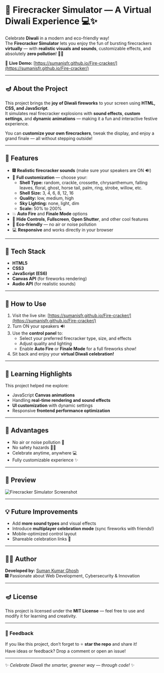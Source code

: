 # 🎇 Firecracker Simulator — A Virtual Diwali Experience 💻✨

Celebrate **Diwali** in a modern and eco-friendly way!  
The **Firecracker Simulator** lets you enjoy the fun of bursting firecrackers **virtually** — with **realistic visuals and sounds**, customizable effects, and absolutely **zero pollution**! 🌿💥  

🔗 **Live Demo:** [https://sumanisfr.github.io/Fire-cracker/](https://sumanisfr.github.io/Fire-cracker/) 

---

## 🪔 About the Project

This project brings the **joy of Diwali fireworks** to your screen using **HTML, CSS, and JavaScript**.  
It simulates real firecracker explosions with **sound effects**, **custom settings**, and **dynamic animations** — making it a fun and interactive festive experience.  

You can **customize your own firecrackers**, tweak the display, and enjoy a grand finale — all without stepping outside!

---

## 🌟 Features

- 🎆 **Realistic firecracker sounds** (make sure your speakers are ON 🔊)  
- 🎨 **Full customization** — choose your:
  - **Shell Type:** random, crackle, crossette, chrysanthemum, falling leaves, floral, ghost, horse tail, palm, ring, strobe, willow, etc.  
  - **Shell Size:** 3, 4, 6, 8, 12, 16  
  - **Quality:** low, medium, high  
  - **Sky Lighting:** none, light, dim  
  - **Scale:** 50% to 200%  
- 💥 **Auto Fire** and **Finale Mode** options  
- 🔧 **Hide Controls**, **Fullscreen**, **Open Shutter**, and other cool features  
- 🌿 **Eco-friendly** — no air or noise pollution  
- 💻 **Responsive** and works directly in your browser  

---

## 🧩 Tech Stack

- **HTML5**
- **CSS3**
- **JavaScript (ES6)**
- **Canvas API** (for fireworks rendering)
- **Audio API** (for realistic sounds)

---

## 🚀 How to Use

1. Visit the live site: [https://sumanisfr.github.io/Fire-cracker/](https://sumanisfr.github.io/Fire-cracker/)
2. Turn ON your speakers 🔊
3. Use the **control panel** to:
   - Select your preferred firecracker type, size, and effects  
   - Adjust quality and lighting  
   - Enable **Auto Fire** or **Finale Mode** for a full fireworks show!  
4. Sit back and enjoy your **virtual Diwali celebration!**

---

## 🧠 Learning Highlights

This project helped me explore:
- JavaScript **Canvas animations**
- Handling **real-time rendering and sound effects**
- **UI customization** with dynamic settings
- Responsive **frontend performance optimization**

---

## 🎯 Advantages

- No air or noise pollution 🌱  
- No safety hazards 🚫🔥  
- Celebrate anytime, anywhere 💻  
- Fully customizable experience ✨  

---

## 📸 Preview

![Firecracker Simulator Screenshot](https://user-images.githubusercontent.com/your-github-username/firecracker-screenshot.png)

---

## 💡 Future Improvements

- Add **more sound types** and visual effects  
- Introduce **multiplayer celebration mode** (sync fireworks with friends!)  
- Mobile-optimized control layout  
- Shareable celebration links 🎉  

---

## 👨‍💻 Author

**Developed by:** [Suman Kumar Ghosh](https://github.com/sumanisfr)  
🎆 Passionate about Web Development, Cybersecurity & Innovation  

---

## 🪔 License

This project is licensed under the **MIT License** — feel free to use and modify it for learning and creativity.

---

### 💬 Feedback

If you like this project, don’t forget to ⭐ **star the repo** and share it!  
Have ideas or feedback? Drop a comment or open an issue!

---

✨ *Celebrate Diwali the smarter, greener way — through code!* ✨

